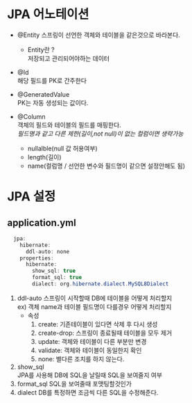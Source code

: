 # JPA 어노테이션
- @Entity
스프링이 선언한 객체와 테이블을 같은것으로 바라본다.
    - Entity란 ?  
    저장되고 관리되어야하는 데이터
    
- @Id  
해당 필드를 PK로 간주한다
- @GeneratedValue  
PK는 자동 생성되는 값이다.
- @Column  
객체의 필드와 테이블의 필드를 매핑한다.  
*필드명과 같고 다른 제한(길이,not null)이 없는 컬럼이면 생략가능*
    - nullalble(null 값 허용여부)
    - length(길이)
    - name(컬럼명 / 선언한 변수와 필드명이 같으면 설정안해도 됨)
# JPA 설정
## application.yml 
```JAVA
  jpa:
    hibernate:
      ddl-auto: none
    properties:
      hibernate:
        show_sql: true
        format_sql: true
        dialect: org.hibernate.dialect.MySQL8Dialect
```
1. ddl-auto
스프링이 시작할때 DB에 테이블을 어떻게 처리할지  
ex) 객체 name과 테이블 필드명이 다를경우 어떻게 처리할지
    - 속성
        1. create: 기존테이블이 있다면 삭제 후 다시 생성
        2. create-drop: 스프링이 종료될때 테이블을 모두 제거
        3. update: 객체와 테이블이 다른 부분만 변경
        4. validate: 객체와 테이블이 동일한지 확인
        5. none: 별다른 조치를 하지 않는다.
2. show_sql   
JPA를 사용해 DB에 SQL을 날릴때 SQL을 보여줄지 여부
3. format_sql
SQL을 보여줄때 포맷팅할것인가  
4. dialect
DB를 특정하면 조금씩 다른 SQL을 수정해준다.   